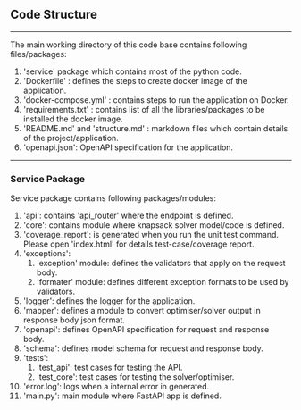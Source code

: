 ## Code Structure

---

The main working directory of this code base contains following files/packages:

1. 'service' package which contains most of the python code.
2. 'Dockerfile' : defines the steps to create docker image of the application.
3. 'docker-compose.yml' : contains steps to run the application on Docker.
4. 'requirements.txt' : contains list of all the libraries/packages to be installed the docker image.
5. 'README.md' and 'structure.md' : markdown files which contain details of the project/application.
6. 'openapi.json': OpenAPI specification for the application.

---

### Service Package

Service package contains following packages/modules:

1. 'api': contains 'api_router' where the endpoint is defined.
2. 'core': contains module where knapsack solver model/code is defined.
3. 'coverage_report': is generated when you run the unit test command. Please open 'index.html' for details test-case/coverage report.
4. 'exceptions':
   1. 'exception' module: defines the validators that apply on the request body.
   2. 'formater' module: defines different exception formats to be used by validators.
5. 'logger': defines the logger for the application.
6. 'mapper': defines a module to convert optimiser/solver output in response body json format.
7. 'openapi': defines OpenAPI specification for request and response body.
8. 'schema': defines model schema for request and response body.
9. 'tests':
   1. 'test_api': test cases for testing the API.
   2. 'test_core': test cases for testing the solver/optimiser.
10. 'error.log': logs when a internal error in generated.
11. 'main.py': main module where FastAPI app is defined.

